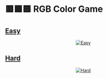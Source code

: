 # 🟥🟩🟦 RGB Color Game

<a href="https://thecolor-game.netlify.app/">
  <h2>Easy</h2>
  <p align="center">
    <img src="https://i.imgur.com/Glrkgcm.png?w="350" alt="Easy">
  </p>
  <h2>Hard</h2>
  <p align="center">
    <img src="https://i.imgur.com/s1AA4OL.png?w="350" alt="Hard">
  </p>
</a>

